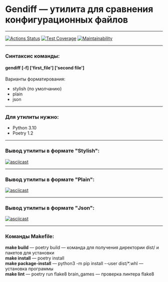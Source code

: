 # Gendiff — утилита для сравнения конфигурационных файлов
___
[![Actions Status](https://github.com/Konst-Pav/python-project-50/workflows/hexlet-check/badge.svg)](https://github.com/Konst-Pav/python-project-50/actions)  [![Test Coverage](https://api.codeclimate.com/v1/badges/480e2cbbc0dafb58087e/test_coverage)](https://codeclimate.com/github/Konst-Pav/python-project-50/test_coverage)  [![Maintainability](https://api.codeclimate.com/v1/badges/480e2cbbc0dafb58087e/maintainability)](https://codeclimate.com/github/Konst-Pav/python-project-50/maintainability)
___
### Синтаксис команды:
#### gendiff [-f] ['first_file'] ['second file']
Варианты форматирования:
- stylish (по умолчанию)
- plain
- json
___
### Для утилиты нужно:
- Python 3.10
- Poetry 1.2
___
### Вывод утилиты в формате "Stylish":
[![asciicast](https://asciinema.org/a/Ow2aSGxCeVCC94dP3ZusNbZ3R.svg)](https://asciinema.org/a/Ow2aSGxCeVCC94dP3ZusNbZ3R)
___
### Вывод утилиты в формате "Plain":
[![asciicast](https://asciinema.org/a/1pHXC1K9ykEbwnDpYqfsJv89E.svg)](https://asciinema.org/a/1pHXC1K9ykEbwnDpYqfsJv89E)
___
### Вывод утилиты в формате "Json":
[![asciicast](https://asciinema.org/a/w70nsbRzm4FAfjTYCO9owAAWV.svg)](https://asciinema.org/a/w70nsbRzm4FAfjTYCO9owAAWV)
___
### Команды Makefile:
**make build** — poetry build — команда для получения директории dist/ и пакетов для установки  
**make install** — poetry install  
**make package-install** — python3 -m pip install --user dist/*.whl — установка программы  
**make lint** — poetry run flake8 brain_games — проверка линтера flake8
